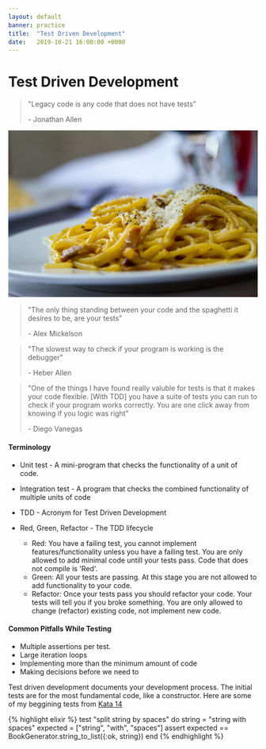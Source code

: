 ```yaml
---
layout: default
banner: practice
title:  "Test Driven Development"
date:   2019-10-21 16:00:00 +0000
---
```


# Test Driven Development

> "Legacy code is any code that does not have tests"
>
> \- Jonathan Allen

<img src="/assets/images/basil-blur-cheese-546945.jpg"
     alt="Picture of Spaghetti, by Maurijn Pach - pexels.com"
     class="articleImage" />

> "The only thing standing between your code and the spaghetti it desires to be, are your tests"
>
> \- Alex Mickelson

> "The slowest way to check if your program is working is the debugger"
>
> \- Heber Allen

> "One of the things I have found really valuble for tests is that it makes your code flexible. [With TDD] you have a suite of tests you can run to check if your program works correctly. You are one click away from knowing if you logic was right"
>
> \- Diego Vanegas



#### Terminology

* Unit test - A mini-program that checks the functionality of a unit of code.
* Integration test - A program that checks the combined functionality of multiple units of code
* TDD - Acronym for Test Driven Development

* Red, Green, Refactor - The TDD lifecycle
    * Red: You have a failing test, you cannot implement features/functionality unless you have a failing test. You are only allowed to add minimal code untill your tests pass. Code that does not compile is 'Red'.
    * Green: All your tests are passing. At this stage you are not allowed to add functionality to your code. 
    * Refactor: Once your tests pass you should refactor your code. Your tests will tell you if you broke something. You are only allowed to change (refactor) existing code, not implement new code.



#### Common Pitfalls While Testing

* Multiple assertions per test. 
* Large iteration loops
* Implementing more than the minimum amount of code
* Making decisions before we need to

Test driven development documents your development process. The initial tests are for the most fundamental code, like a constructor. Here are some of my beggining tests from [Kata 14](http://codekata.com/kata/kata14-tom-swift-under-the-milkwood/)


{% highlight elixir %}
test "split string by spaces" do
    string = "string with spaces"
    expected = ["string", "with", "spaces"]
    assert expected == BookGenerator.string_to_list({:ok, string})
end
{% endhighlight %}

<!-- 
#### Calculator Project

As is tradition in programming we will be making lots of calculators. I chose the calculator intentionally so we can focus more on the principles of Test Driven Development rather than learing new algorithms or concepts.

C++: implement add and subtract, keep a running total

Java: keep a list of number to add and numbers to subtract, evaluate total in getTotal()

C#: This calculator will have no total variable. Use a dictionary to lookup pre-computed values.

Python: 

#### how to setup tests in each language

##### C++

Requirements:
* g++
* gbd
* c++ vscode extension

Due to its age, C++ has the least support out of the box for unit testing. We will be using [Doctest](https://github.com/onqtam/doctest), an open source framework. 


##### Java

Requirements:
* jdk
* jar files for Junit4 and hamcrest core

We will be using Junit 4 as our testing framework. There is a newer Junit 5 out, but I have used Junit4 in the past so it is what we will be focusing on today. 

For java development I would recomend using intellij for an IDE. We will be using the command line to compile and run our tests, so any editor will work.


##### C#

Requirements:

* dotnet cli


##### Python

 -->





